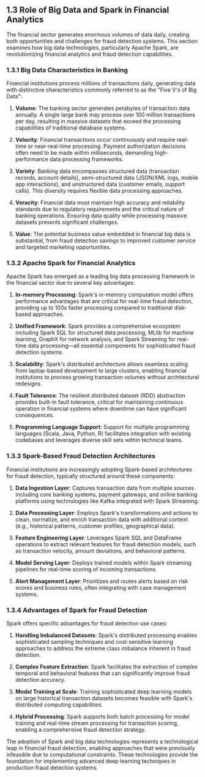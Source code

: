 ## 1.3 Role of Big Data and Spark in Financial Analytics

The financial sector generates enormous volumes of data daily, creating both opportunities and challenges for fraud detection systems. This section examines how big data technologies, particularly Apache Spark, are revolutionizing financial analytics and fraud detection capabilities.

### 1.3.1 Big Data Characteristics in Banking

Financial institutions process millions of transactions daily, generating data with distinctive characteristics commonly referred to as the "Five V's of Big Data":

1. **Volume**: The banking sector generates petabytes of transaction data annually. A single large bank may process over 100 million transactions per day, resulting in massive datasets that exceed the processing capabilities of traditional database systems.

2. **Velocity**: Financial transactions occur continuously and require real-time or near-real-time processing. Payment authorization decisions often need to be made within milliseconds, demanding high-performance data processing frameworks.

3. **Variety**: Banking data encompasses structured data (transaction records, account details), semi-structured data (JSON/XML logs, mobile app interactions), and unstructured data (customer emails, support calls). This diversity requires flexible data processing approaches.

4. **Veracity**: Financial data must maintain high accuracy and reliability standards due to regulatory requirements and the critical nature of banking operations. Ensuring data quality while processing massive datasets presents significant challenges.

5. **Value**: The potential business value embedded in financial big data is substantial, from fraud detection savings to improved customer service and targeted marketing opportunities.

### 1.3.2 Apache Spark for Financial Analytics

Apache Spark has emerged as a leading big data processing framework in the financial sector due to several key advantages:

1. **In-memory Processing**: Spark's in-memory computation model offers performance advantages that are critical for real-time fraud detection, providing up to 100x faster processing compared to traditional disk-based approaches.

2. **Unified Framework**: Spark provides a comprehensive ecosystem including Spark SQL for structured data processing, MLlib for machine learning, GraphX for network analysis, and Spark Streaming for real-time data processing—all essential components for sophisticated fraud detection systems.

3. **Scalability**: Spark's distributed architecture allows seamless scaling from laptop-based development to large clusters, enabling financial institutions to process growing transaction volumes without architectural redesigns.

4. **Fault Tolerance**: The resilient distributed dataset (RDD) abstraction provides built-in fault tolerance, critical for maintaining continuous operation in financial systems where downtime can have significant consequences.

5. **Programming Language Support**: Support for multiple programming languages (Scala, Java, Python, R) facilitates integration with existing codebases and leverages diverse skill sets within technical teams.

### 1.3.3 Spark-Based Fraud Detection Architectures

Financial institutions are increasingly adopting Spark-based architectures for fraud detection, typically structured around these components:

1. **Data Ingestion Layer**: Captures transaction data from multiple sources including core banking systems, payment gateways, and online banking platforms using technologies like Kafka integrated with Spark Streaming.

2. **Data Processing Layer**: Employs Spark's transformations and actions to clean, normalize, and enrich transaction data with additional context (e.g., historical patterns, customer profiles, geographical data).

3. **Feature Engineering Layer**: Leverages Spark SQL and DataFrame operations to extract relevant features for fraud detection models, such as transaction velocity, amount deviations, and behavioral patterns.

4. **Model Serving Layer**: Deploys trained models within Spark streaming pipelines for real-time scoring of incoming transactions.

5. **Alert Management Layer**: Prioritizes and routes alerts based on risk scores and business rules, often integrating with case management systems.

### 1.3.4 Advantages of Spark for Fraud Detection

Spark offers specific advantages for fraud detection use cases:

1. **Handling Imbalanced Datasets**: Spark's distributed processing enables sophisticated sampling techniques and cost-sensitive learning approaches to address the extreme class imbalance inherent in fraud detection.

2. **Complex Feature Extraction**: Spark facilitates the extraction of complex temporal and behavioral features that can significantly improve fraud detection accuracy.

3. **Model Training at Scale**: Training sophisticated deep learning models on large historical transaction datasets becomes feasible with Spark's distributed computing capabilities.

4. **Hybrid Processing**: Spark supports both batch processing for model training and real-time stream processing for transaction scoring, enabling a comprehensive fraud detection strategy.

The adoption of Spark and big data technologies represents a technological leap in financial fraud detection, enabling approaches that were previously infeasible due to computational constraints. These technologies provide the foundation for implementing advanced deep learning techniques in production fraud detection systems.
